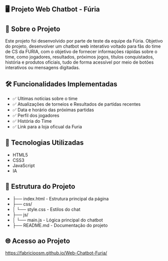 
## 🖥️ Projeto Web Chatbot - Fúria

## 📌 Sobre o Projeto
Este projeto foi desenvolvido por parte de teste da equipe da Fúria.
 Objetivo do projeto, desenvolver um chatbot web interativo voltado para fãs do time de CS da FURIA, com o objetivo de fornecer informações rápidas sobre o time, como jogadores, resultados, próximos jogos, títulos conquistados, história e produtos oficiais, tudo de forma acessível por meio de botões interativos ou mensagens digitadas.

## 🛠️ Funcionalidades Implementadas
- ✅ Ultimas notícias sobre o time
- ✅ Atualizações de torneios e Resultados de partidas recentes
- ✅ Data e horário das próximas partidas
- ✅ Perfil dos jogadores
- ✅ História do Time
- ✅ Link para a loja oficual da Furia

## 🧩 Tecnologias Utilizadas
- HTML5 
- CSS3 
- JavaScript 
- IA

## 🚀 Estrutura do Projeto
- ├── index.html  - Estrutura principal da página
- ├── css/
- │   └── style.css - Estilos do chat
- ├── js/
- │   └── main.js  - Lógica principal do chatbot
- ├── README.md  - Documentação do projeto


## 🌐 Acesso ao Projeto
https://fabricioosm.github.io/Web-Chatbot-Furia/




